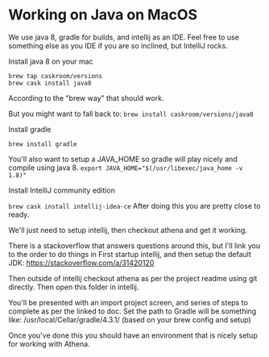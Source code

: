
# Working on Java on MacOS


We use java 8, gradle for builds, and intellij as an IDE. Feel free to use something else as you IDE if you are so inclined, but IntelliJ rocks.

Install java 8 on your mac

```
brew tap caskroom/versions
brew cask install java8
```

According to the "brew way" that should work.

But you might want to fall back to:
`
brew install caskroom/versions/java8
`

Install gradle

`
brew install gradle
`

You'll also want to setup a JAVA_HOME so gradle will play nicely and compile using java 8.
`
export JAVA_HOME="$(/usr/libexec/java_home -v 1.8)"
`

Install IntelliJ community edition

`
brew cask install intellij-idea-ce
`
After doing this you are pretty close to ready.

We'll just need to setup intellij, then checkout athena and get it working.

There is a stackoverflow that answers questions around this, but I'll link you to the order to do things in
First startup intellij, and then setup the default JDK:
https://stackoverflow.com/a/31420120

Then outside of intellij checkout athena as per the project readme using git directly.  Then open this folder in intellij.

You'll be presented with an import project screen, and series of steps to complete as per the linked to doc.  Set the path to Gradle will be something like: /usr/local/Cellar/gradle/4.3.1/ 
(based on your brew config and setup)


Once you've done this you should have an environment that is nicely setup for working with Athena.
